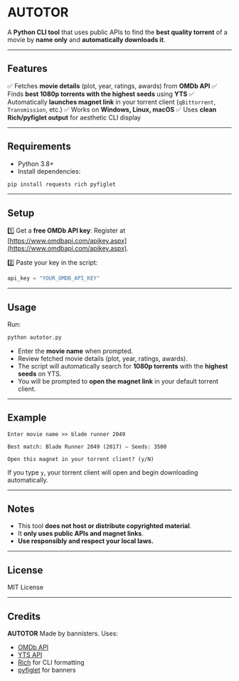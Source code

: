 # AUTOTOR

A **Python CLI tool** that uses public APIs to find the **best quality torrent** of a movie by **name only** and **automatically downloads it**.

---

## Features

✅ Fetches **movie details** (plot, year, ratings, awards) from **OMDb API**
✅ Finds **best 1080p torrents with the highest seeds** using **YTS**
✅ Automatically **launches magnet link** in your torrent client (`qBittorrent`, `Transmission`, etc.)
✅ Works on **Windows, Linux, macOS**
✅ Uses **clean Rich/pyfiglet output** for aesthetic CLI display

---

## Requirements

* Python 3.8+
* Install dependencies:

```bash
pip install requests rich pyfiglet
```

---

## Setup

1️⃣ Get a **free OMDb API key**:
Register at [https://www.omdbapi.com/apikey.aspx](https://www.omdbapi.com/apikey.aspx).

2️⃣ Paste your key in the script:

```python
api_key = "YOUR_OMDB_API_KEY"
```

---

## Usage

Run:

```bash
python autotor.py
```

* Enter the **movie name** when prompted.
* Review fetched movie details (plot, year, ratings, awards).
* The script will automatically search for **1080p torrents** with the **highest seeds** on YTS.
* You will be prompted to **open the magnet link** in your default torrent client.

---

## Example

```
Enter movie name >> blade runner 2049

Best match: Blade Runner 2049 (2017) — Seeds: 3500

Open this magnet in your torrent client? (y/N)
```

If you type `y`, your torrent client will open and begin downloading automatically.

---

## Notes

* This tool **does not host or distribute copyrighted material**.
* It **only uses public APIs and magnet links**.
* **Use responsibly and respect your local laws.**

---

## License

MIT License

---

## Credits

**AUTOTOR**
Made by bannisters.
Uses:

* [OMDb API](https://www.omdbapi.com/)
* [YTS API](https://yts.mx/api)
* [Rich](https://github.com/Textualize/rich) for CLI formatting
* [pyfiglet](https://github.com/pwaller/pyfiglet) for banners
